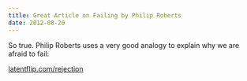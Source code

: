 ```yaml
---
title: Great Article on Failing by Philip Roberts
date: 2012-08-20
---
```

So true. Philip Roberts uses a very good analogy to explain why we are afraid to fail:

[latentflip.com/rejection](http://latentflip.com/rejection)
